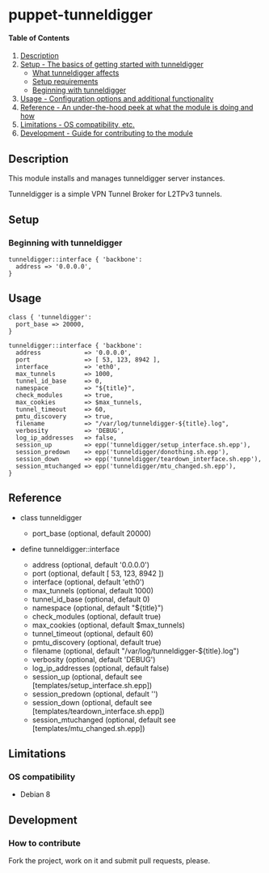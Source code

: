 # puppet-tunneldigger

#### Table of Contents

1. [Description](#description)
1. [Setup - The basics of getting started with tunneldigger](#setup)
    * [What tunneldigger affects](#what-tunneldigger-affects)
    * [Setup requirements](#setup-requirements)
    * [Beginning with tunneldigger](#beginning-with-tunneldigger)
1. [Usage - Configuration options and additional functionality](#usage)
1. [Reference - An under-the-hood peek at what the module is doing and how](#reference)
1. [Limitations - OS compatibility, etc.](#limitations)
1. [Development - Guide for contributing to the module](#development)

## Description

This module installs and manages tunneldigger server instances.

Tunneldigger is a simple VPN Tunnel Broker for L2TPv3 tunnels.

## Setup

### Beginning with tunneldigger

```puppet
tunneldigger::interface { 'backbone':
  address => '0.0.0.0',
}
```

## Usage

```puppet
class { 'tunneldigger':
  port_base => 20000,
}

tunneldigger::interface { 'backbone':
  address            => '0.0.0.0',
  port               => [ 53, 123, 8942 ],
  interface          => 'eth0',
  max_tunnels        => 1000,
  tunnel_id_base     => 0,
  namespace          => "${title}",
  check_modules      => true,
  max_cookies        => $max_tunnels,
  tunnel_timeout     => 60,
  pmtu_discovery     => true,
  filename           => "/var/log/tunneldigger-${title}.log",
  verbosity          => 'DEBUG',
  log_ip_addresses   => false,
  session_up         => epp('tunneldigger/setup_interface.sh.epp'),
  session_predown    => epp('tunneldigger/donothing.sh.epp'),
  session_down       => epp('tunneldigger/teardown_interface.sh.epp'),
  session_mtuchanged => epp('tunneldigger/mtu_changed.sh.epp'),
}
```

## Reference

* class tunneldigger
  * port_base (optional, default 20000)

* define tunneldigger::interface
  * address (optional, default '0.0.0.0')
  * port (optional, default [ 53, 123, 8942 ])
  * interface (optional, default 'eth0')
  * max\_tunnels (optional, default 1000)
  * tunnel\_id\_base (optional, default 0)
  * namespace (optional, default "${title}")
  * check\_modules (optional, default true)
  * max\_cookies (optional, default $max\_tunnels)
  * tunnel\_timeout (optional, default 60)
  * pmtu\_discovery (optional, default true)
  * filename (optional, default "/var/log/tunneldigger-${title}.log")
  * verbosity (optional, default 'DEBUG')
  * log\_ip\_addresses (optional, default false)
  * session\_up (optional, default see [templates/setup_interface.sh.epp])
  * session\_predown (optional, default '')
  * session\_down (optional, default see [templates/teardown_interface.sh.epp])
  * session\_mtuchanged (optional, default see [templates/mtu_changed.sh.epp])

## Limitations

### OS compatibility
* Debian 8

## Development

### How to contribute
Fork the project, work on it and submit pull requests, please.

